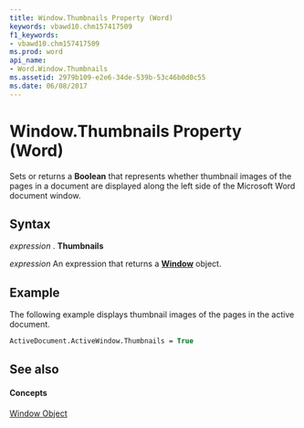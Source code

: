 ```yaml
---
title: Window.Thumbnails Property (Word)
keywords: vbawd10.chm157417509
f1_keywords:
- vbawd10.chm157417509
ms.prod: word
api_name:
- Word.Window.Thumbnails
ms.assetid: 2979b109-e2e6-34de-539b-53c46b0d0c55
ms.date: 06/08/2017
---
```



# Window.Thumbnails Property (Word)

Sets or returns a  **Boolean** that represents whether thumbnail images of the pages in a document are displayed along the left side of the Microsoft Word document window.


## Syntax

 _expression_ . **Thumbnails**

 _expression_ An expression that returns a **[Window](Word.Window.md)** object.


## Example

The following example displays thumbnail images of the pages in the active document.


```vb
ActiveDocument.ActiveWindow.Thumbnails = True
```


## See also


#### Concepts


[Window Object](Word.Window.md)

